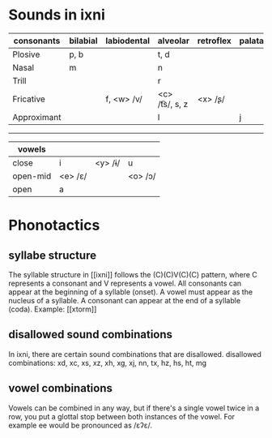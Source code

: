 # Sounds in ixni
| consonants | bilabial | labiodental | alveolar | retroflex | palatal | velar | glottal |
| ---- | ---- | ---- | ---- | ---- | ---- | ---- | ---- |
| Plosive | p, b |  | t, d |  |  | k, g | ʔ |
| Nasal | m |  | n |  |  |  |  |
| Trill |  |  | r |  |  |  |  |
| Fricative |  | f, \<w> /v/ | \<c> /t͡s/, s, z | \<x> /ʂ/ |  | \<h> /x/ |  |
| Approximant |  |  | l |  | j |  |  |

---


| vowels   |       |       |       |
| -------- | ----- | ----- | ----- |
| close    | i     | <y\> /ɨ/ | u     |
| open-mid | \<e> /ɛ/ |       | \<o> /ɔ/ |
| open     | a     |       |       |
# Phonotactics
## syllabe structure
The syllable structure in [[ixni]] follows the (C)(C)V(C)(C) pattern, where C represents a consonant and V represents a vowel.
All consonants can appear at the beginning of a syllable (onset).
A vowel must appear as the nucleus of a syllable.
A consonant can appear at the end of a syllable (coda).
Example: [[xtorm]]
## disallowed sound combinations 
In ixni, there are certain sound combinations that are disallowed.
disallowed combinations: xd, xc, xs, xz, xh, xg, xj, nn, tx, hz, hs, ht, mg
## vowel combinations
Vowels can be combined in any way, but if there's a single vowel twice in a row, you put a glottal stop between both instances of the vowel. For example ee would be pronounced as /ɛʔɛ/.